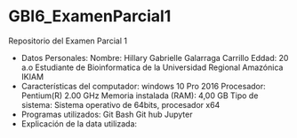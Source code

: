 # GBI6_ExamenParcial1
Repositorio del Examen Parcial 1

- Datos Personales:
Nombre: Hillary Gabrielle Galarraga Carrillo
Eddad: 20 a.o
Estudiante de Bioinformatica de la Universidad Regional Amazónica IKIAM
- Características del computador:
windows 10 Pro 2016
Procesador: Pentium(R) 2.00 GHz
Memoria instalada (RAM): 4,00 GB
Tipo de sistema: Sistema operativo de 64bits, procesador x64
-  Programas utilizados:
Git Bash 
Git hub 
Jupyter 
-  Explicación de la data utilizada:
